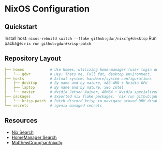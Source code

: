 # NixOS Configuration

## Quickstart
Install host: `nixos-rebuild switch --flake github:gdwr/nixcfg#desktop`
Run package: `nix run github:gdwr#krisp-patch`

## Repository Layout
```yaml
├── homes            # Use homes, utilizing home-manager (user login defined on host, TBD best way to do this)
│   └── gdwr         # Hey! Thats me. Full fat, desktop environment. 
├── hosts            # Actual system, hardware/system configurations
│   ├── desktop      # By name and by nature, x86 AMD + Nvidia GPU
│   ├── laptop       # By name and by nature, x86 Intel
│   └── xavier       # Nvidia Jetson Xaiver, ARM64 + Nvidia specialized GPU
├── packages         # Exported nix flake packages, `nix run github:gdwr/nixcfg#packageName
│   └── krisp-patch  # Patch discord krisp to navigate around DRM disabling.
└── secrets          # agenix managed secrets
```

## Resources
- [Nix Search](https://search.nixos.org)
- [HomeManager Search](https://mipmip.github.io/home-manager-option-search)
- [MatthewCroughan/nixcfg](https://github.com/MatthewCroughan/nixcfg)
